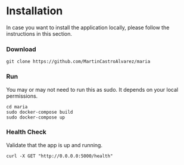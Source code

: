 # Installation
In case you want to install the application locally, please follow the instructions in this section.

### Download
```
git clone https://github.com/MartinCastroAlvarez/maria
```

### Run
You may or may not need to run this as sudo.
It depends on your local permissions.
```
cd maria
sudo docker-compose build
sudo docker-compose up
```

### Health Check
Validate that the app is up and running.
```
curl -X GET "http://0.0.0.0:5000/health"
```
